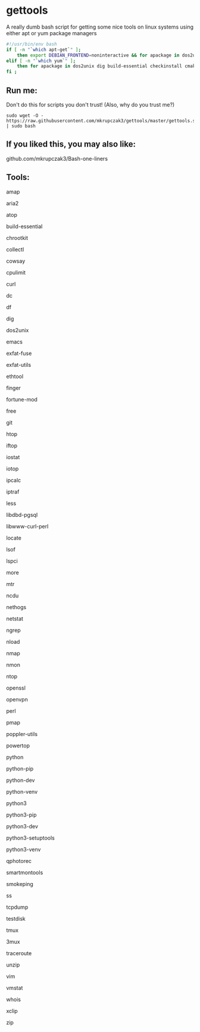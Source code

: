# gettools
A really dumb bash script for getting some nice tools on linux systems using either apt or yum package managers
```bash
#!/usr/bin/env bash
if [ -n "`which apt-get`" ];
    then export DEBIAN_FRONTEND=noninteractive && for apackage in dos2unix dig build-essential checkinstall cmake pkg-config yasm python python-pip python-dev python-venv python3 python3-pip python3-dev python3-setuptools python3-venv unzip zip aria2 finger whois nmap htop iftop iotop emacs exfat-fuse exfat-utils cowsay fortune-mod dc openssl openvpn vim git less more curl youtube-dl amap ntop poppler-utils xclip libdbd-pgsql perl libwww-curl-perl smartmontools testdisk qphotorec lspci vmstat lsof tcpdump netstat iostat iptraf nethogs nmon collectl atop powertop ethtool ngrep traceroute ss mtr df ncdu ipcalc pmap free cpulimit nload smokeping tmux 3mux chrootkit locate; do apt-get -y install $apackage; done;
elif [ -n "`which yum`" ];
    then for apackage in dos2unix dig build-essential checkinstall cmake pkg-config yasm python python-pip python-dev python-venv python3 python3-pip python3-dev python3-setuptools python3-venv unzip zip aria2 finger whois nmap htop iftop iotop emacs exfat-fuse exfat-utils cowsay fortune-mod dc  openssl openvpn vim git less more curl youtube-dl amap ntop poppler-utils xclip libdbd-pgsql perl libwww-curl-perl smartmontools testdisk qphotorec lspci vmstat lsof tcpdump netstat iostat iptraf nethogs nmon collectl atop powertop ethtool ngrep traceroute ss mtr df ncdu ipcalc pmap free cpulimit nload smokeping tmux 3mux chrootkit locate; do yum -y install $apackage; done;
fi ;
```

## Run me:
Don't do this for scripts you don't trust! (Also, why do you trust me?)

    sudo wget -O - https://raw.githubusercontent.com/mkrupczak3/gettools/master/gettools.sh | sudo bash

## If you liked this, you may also like:
github.com/mkrupczak3/Bash-one-liners

## Tools:
amap

aria2

atop

build-essential

chrootkit

collectl

cowsay

cpulimit

curl

dc

df

dig

dos2unix

emacs

exfat-fuse 

exfat-utils

ethtool

finger

fortune-mod

free

git

htop

iftop

iostat

iotop

ipcalc

iptraf

less

libdbd-pgsql

libwww-curl-perl

locate

lsof

lspci

more

mtr

ncdu

nethogs

netstat

ngrep

nload

nmap

nmon

ntop

openssl

openvpn

perl

pmap

poppler-utils

powertop

python

python-pip 

python-dev 

python-venv 

python3 

python3-pip 

python3-dev 

python3-setuptools 

python3-venv

qphotorec

smartmontools

smokeping

ss

tcpdump

testdisk 

tmux

3mux

traceroute

unzip

vim

vmstat

whois

xclip

zip
